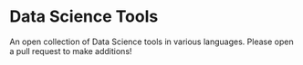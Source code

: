 # Data Science Tools

An open collection of Data Science tools in various languages. Please open a pull request to make additions!
